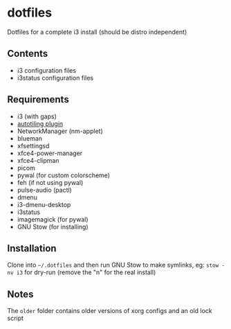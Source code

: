 # dotfiles

Dotfiles for a complete i3 install (should be distro independent)

## Contents

- i3 configuration files
- i3status configuration files

## Requirements

- i3 (with gaps)
- [autotiling plugin](https://github.com/nwg-piotr/autotiling)
- NetworkManager (nm-applet)
- blueman
- xfsettingsd
- xfce4-power-manager
- xfce4-clipman
- picom
- pywal (for custom colorscheme)
- feh (if not using pywal)
- pulse-audio (pactl)
- dmenu
- i3-dmenu-desktop
- i3status
- imagemagick (for pywal)
- GNU Stow (for installing)

## Installation

Clone into `~/.dotfiles` and then run GNU Stow to make symlinks, eg: `stow -nv i3` for dry-run (remove the "n" for the real install)

## Notes

The `older` folder contains older versions of xorg configs and an old lock script

